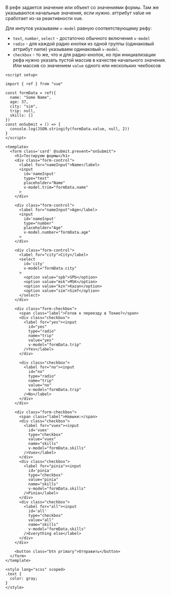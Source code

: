 В рефе задается значение или объект со значениями формы. Там же указываются начальные значения, если нужно. аттрибут value не сработает из-за реактивности vue.

Для инпутов указываем `v-model` равную соответствующему рефу:
- `text`, `number`, `select` - достаточно обычного включения `v-model`
- `radio` - для каждой радио кнопки из одной группы (одинаковый аттрибут name) указываем одинаковый `v-model`. 
- `checkbox` - то же, что и для радио-кнопок, но при инициализации рефа нужно указать пустой массив в качестве начального значения. Или массив со значением `value` одного или нескольких чекбоксов

```vue
<script setup>

import { ref } from "vue"

const formData = ref({
  name: "Some Name",
  age: 37,
  city: "sim",
  trip: null,
  skills: []
})
const onSubmit = () => {
  console.log(JSON.stringify(formData.value, null, 2))
}
</script>

<template>
  <form class='card' @submit.prevent="onSubmit">
    <h1>Тестируем формы</h1>
    <div class="form-control">
      <label for="nameInput">Name</label>
      <input
        id='nameInput'
        type="text"
        placeholder="Name"
        v-model.trim="formData.name"
      >
    </div>

    <div class="form-control">
      <label for="nameInput">Age</label>
      <input
        id='nameInput'
        type="number"
        placeholder="Age"
        v-model.number="formData.age"
      >
    </div>

    <div class="form-control">
      <label for="city">City</label>
      <select
        id='city'
        v-model="formData.city"
      >
        <option value="spb">SPb</option>
        <option value="msk">MSK</option>
        <option value="kzn">Kazan</option>
        <option value="sim">Simf</option>
      </select>
    </div>

    <div class="form-checkbox">
      <span class="label">Готов к переезду в Токио?</span>
      <div class="checkbox">
        <label for="yes"><input
          id="yes"
          type="radio"
          name="trip"
          value="yes"
          v-model="formData.trip"
        />Yes</label>
      </div>

      <div class="checkbox">
        <label for="no"><input
          id="no"
          type="radio"
          name="trip"
          value="no"
          v-model="formData.trip"
        />No</label>
      </div>
    </div>

    <div class="form-checkbox">
      <span class="label">Навыки:</span>
      <div class="checkbox">
        <label for="vuex"><input
          id='vuex'
          type="checkbox"
          value="vuex"
          name="skills"
          v-model="formData.skills"
        />Vuex</label>
      </div>
      <div class="checkbox">
        <label for="pinia"><input
          id='pinia'
          type="checkbox"
          value="pinia"
          name="skills"
          v-model="formData.skills"
        />Pinia</label>
      </div>
      <div class="checkbox">
        <label for="all"><input
          id='all'
          type="checkbox"
          value="all"
          name="skills"
          v-model="formData.skills"
        />Everything else</label>
      </div>
    </div>

    <button class="btn primary">Отправить</button>
  </form>
</template>

<style lang="scss" scoped>
.text {
  color: gray;
}
</style>
```
